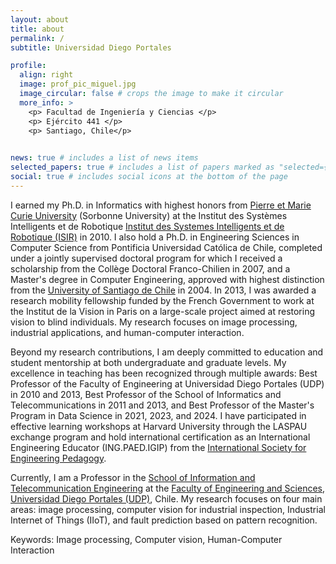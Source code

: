 ```yaml
---
layout: about
title: about
permalink: /
subtitle: Universidad Diego Portales

profile:
  align: right
  image: prof_pic_miguel.jpg
  image_circular: false # crops the image to make it circular
  more_info: >
    <p> Facultad de Ingeniería y Ciencias </p>
    <p> Ejército 441 </p>
    <p> Santiago, Chile</p>
    

news: true # includes a list of news items
selected_papers: true # includes a list of papers marked as "selected={true}"
social: true # includes social icons at the bottom of the page
---
```


I earned my Ph.D. in Informatics with highest honors from <a href="https://sciences.sorbonne-universite.fr/en/sorbonne-universite-campus-pierre-et-marie-curie">Pierre et Marie Curie University</a> (Sorbonne University) at the Institut des Systèmes Intelligents et de Robotique <a href="https://www.isir.upmc.fr/">Institut des Systemes Intelligents et de Robotique (ISIR)</a> in 2010. I also hold a Ph.D. in Engineering Sciences in Computer Science from Pontificia Universidad Católica de Chile, completed under a jointly supervised doctoral program for which I received a scholarship from the Collège Doctoral Franco-Chilien in 2007, and a Master's degree in Computer Engineering, approved with highest distinction from the <a href="https://informatica.usach.cl/">University of Santiago de Chile</a> in 2004. In 2013, I was awarded a research mobility fellowship funded by the French Government to work at the Institut de la Vision in Paris on a large-scale project aimed at restoring vision to blind individuals. My research focuses on image processing, industrial applications, and human-computer interaction.

Beyond my research contributions, I am deeply committed to education and student mentorship at both undergraduate and graduate levels. My excellence in teaching has been recognized through multiple awards: Best Professor of the Faculty of Engineering at Universidad Diego Portales (UDP) in 2010 and 2013, Best Professor of the School of Informatics and Telecommunications in 2011 and 2013, and Best Professor of the Master's Program in Data Science in 2021, 2023, and 2024. I have participated in effective learning workshops at Harvard University through the LASPAU exchange program and hold international certification as an International Engineering Educator (ING.PAED.IGIP) from the <a href="https://igip.org/">International Society for Engineering Pedagogy</a>.

Currently, I am a Professor in the <a href="http://eit.udp.cl">School of Information and Telecommunication Engineering</a> at the <a href="https://ingenieriayciencias.udp.cl/">Faculty of Engineering and Sciences</a>, <a href="https://www.udp.cl">Universidad Diego Portales (UDP)</a>, Chile. My research focuses on four main areas: image processing, computer vision for industrial inspection, Industrial Internet of Things (IIoT), and fault prediction based on pattern recognition.

Keywords: Image processing, Computer vision, Human-Computer Interaction